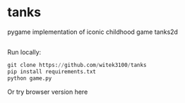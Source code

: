 # tanks
pygame implementation of iconic childhood game tanks2d

##
Run locally:
```Python I'm A tab
git clone https://github.com/witek3100/tanks
pip install requirements.txt
python game.py
```
Or try browser version here
